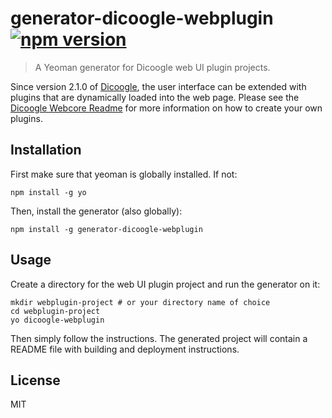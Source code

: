 # generator-dicoogle-webplugin [![npm version](https://badge.fury.io/js/generator-dicoogle-webplugin.svg)](https://badge.fury.io/js/generator-dicoogle-webplugin)
> A Yeoman generator for Dicoogle web UI plugin projects.

Since version 2.1.0 of [Dicoogle](https://github.com/bioinformatics-ua/dicoogle), the user interface can be extended with plugins that are dynamically loaded into the web page. Please see the [Dicoogle Webcore Readme](https://github.com/bioinformatics-ua/dicoogle/tree/master/webcore#creating-plugins) for more information on how to create your own plugins.

## Installation
First make sure that yeoman is globally installed. If not:

    npm install -g yo

Then, install the generator (also globally):

    npm install -g generator-dicoogle-webplugin

## Usage
Create a directory for the web UI plugin project and run the generator on it:

    mkdir webplugin-project # or your directory name of choice
    cd webplugin-project
    yo dicoogle-webplugin

Then simply follow the instructions. The generated project will contain a README file with building and deployment instructions.

## License

MIT

